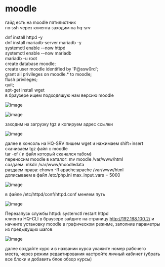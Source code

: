 # moodle
гайд есть на moodle пятилистник <br/>
по ssh через клиента заходим на hq-srv <br/>

dnf install httpd -y<br/>
dnf install mariadb-server mariadb -y<br/>
systemctl enable --now httpd<br/>
systemctl enable --now mariadb<br/>
mariadb -u root<br/>
create database moodle;<br/>
create user moodle identified by 'P@ssw0rd';<br/>
grant all privileges on moodle.* to moodle;<br/>
flush privileges;<br/>
quit;<br/>
apt-get install wget<br/>
в браузере ищем подходящую нам версию moodle<br/>

![image](https://github.com/user-attachments/assets/426047b7-5c96-4b00-a072-f46198a334d3)

![image](https://github.com/user-attachments/assets/5e622236-830e-4b0c-87f3-120f22159cd7)

заходим на загрузку tgz и копируем адрес ссылки<br/>

![image](https://github.com/user-attachments/assets/689e2645-87dd-4fd9-8808-e2444deed0fd)

далее в консоль на HQ-SRV пишем wget и нажимаем shift+insert<br/>
скачиваем tgz файл с moodle<br/>
tar -xf ( и файл который скачался табом)<br/>
переносим moodle в каталог: mv moodle /var/www/html <br/>
создаем: mkdir /var/www/moodledata <br/>
раздаем права: chown -R apache:apache /var/www/html <br/>
дописываем в файл /etc/php.ini max_input_vars = 5000 <br/>

![image](https://github.com/user-attachments/assets/0422372d-99e2-4144-80e9-e554fe10b78f)

в файле /etc/httpd/conf/httpd.conf меняем путь <br/>

![image](https://github.com/user-attachments/assets/bd54c317-9b97-49ab-ae68-738058680991)

Перезапуск службы httpd: systemctl restart httpd <br/>
клиента HQ-CLI в браузере зайдите на страницу http://192.168.100.2/ и начните установку moodle в графическом режиме, заполнив параметры из предыдущих шагов<br/>

![image](https://github.com/user-attachments/assets/5cbf2df0-2c6c-4d66-9199-f535ff616221)

далее создайте курс и в названии курса укажите номер рабочего места, через режим редактирования настройте личный кабинет (убрать все блоки и добавить блок обзор курсы)<br/>



